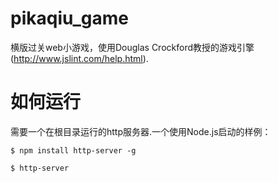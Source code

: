 # pikaqiu_game
横版过关web小游戏，使用Douglas Crockford教授的游戏引擎(http://www.jslint.com/help.html).

# 如何运行
需要一个在根目录运行的http服务器.一个使用Node.js启动的样例：


`$ npm install http-server -g`

`$ http-server`
